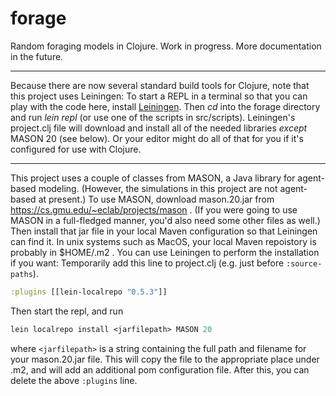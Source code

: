 # forage
Random foraging models in Clojure.
Work in progress.
More documentation in the future.

---

Because there are now several standard build tools for Clojure, note
that this project uses Leiningen: To start a REPL in a terminal so that you
can play with the code here, install [Leiningen](https://leiningen.org). Then 
*cd* into the forage directory and run *lein repl* (or use one of the scripts
in src/scripts). Leiningen's project.clj file will download and install all 
of the needed libraries *except* MASON 20 (see below). Or your editor might do
all of that for you if it's configured for use with Clojure.

---

This project uses a couple of classes from MASON, a Java library for
agent-based modeling.  (However, the simulations in this project are
not agent-based at present.)  To use MASON, download mason.20.jar from
https://cs.gmu.edu/~eclab/projects/mason .  (If you were going to use
MASON in a full-fledged manner, you'd also need some other files as well.)
Then install that jar file in your local Maven configuration so that Leiningen
can find it.  In unix systems such as MacOS, your local Maven repoistory is
probably in $HOME/.m2 .  You can use Leiningen to perform the installation if you want:
Temporarily add this line to project.clj (e.g. just before `:source-paths`).
```clojure
:plugins [[lein-localrepo "0.5.3"]]
```
Then start the repl, and run 
```clojure
lein localrepo install <jarfilepath> MASON 20
```
where `<jarfilepath>` is a string containing the full path and filename
for your mason.20.jar file.  This will copy the file to the
appropriate place under .m2, and will add an additional pom
configuration file.  After this, you can delete the above `:plugins`
line.


<!-- (Preliminary work appeared in the foond repo.) -->
